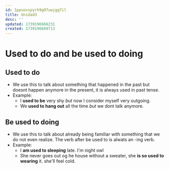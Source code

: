 ```yaml
---
id: 1ppuoxspyrh9g07uwjgg7il
title: Unidad3
desc: ''
updated: 1739196966231
created: 1739196689713
---
```

# Used to do and be used to doing
## Used to do
- We use this to talk about something that happened in the past but doesnt happen anymore in the present, it is always used in past tense.
- Example:
  - I **used to be** very shy _but_ now I consider myself very outgoing.
  - We **used to hang out** all the time _but_ we dont talk anymore.

## Be used to doing
- We use this to talk about already being familiar with something that we do not even realize. The verb after be used to is alwats an -ing verb.
- Example:
  - I **am used to sleeping** late. I'm night owl
  - She never goes out og he house without a sweater, she **is so used to wearing** it. she'll feel cold.